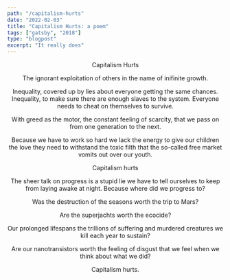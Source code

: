 ```yaml
---
path: "/capitalism-hurts"
date: "2022-02-03"
title: "Capitalism Hurts: a poem"
tags: ["gatsby", "2018"]
type: "blogpost"
excerpt: "It really does"
---
```


<div style="text-align: center">
Capitalism Hurts

The ignorant exploitation of others in the name of inifinite growth.

Inequality, covered up by lies about everyone getting the same chances. Inequality, to make sure there are enough slaves to the system. Everyone needs to cheat on themselves to survive.

With greed as the motor, the constant feeling of scarcity, that we pass on from one generation to the next.

Because we have to work so hard we lack the energy to give our children the love they need to withstand the toxic filth that the so-called free market vomits out over our youth.

Capitalism hurts

The sheer talk on progress is a stupid lie we have to tell ourselves to keep from laying awake at night. Because where did we progress to?

Was the destruction of the seasons worth the trip to Mars?

Are the superjachts worth the ecocide?

Our prolonged lifespans the trillions of suffering and murdered creatures we kill each year to sustain?

Are our nanotransistors worth the feeling of disgust that we feel when we think about what we did?

Capitalism hurts.

</div>

